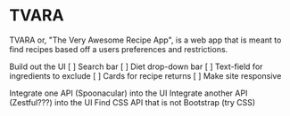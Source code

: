 # TVARA
TVARA or, "The Very Awesome Recipe App", is a web app that is meant to find recipes based off a users preferences and restrictions.  

Build out the UI
[ ] Search bar
[ ] Diet drop-down bar
[ ] Text-field for ingredients to exclude
[ ] Cards for recipe returns
[ ] Make site responsive

Integrate one API (Spoonacular) into the UI
Integrate another API (Zestful???) into the UI
Find CSS API that is not Bootstrap (try CSS)